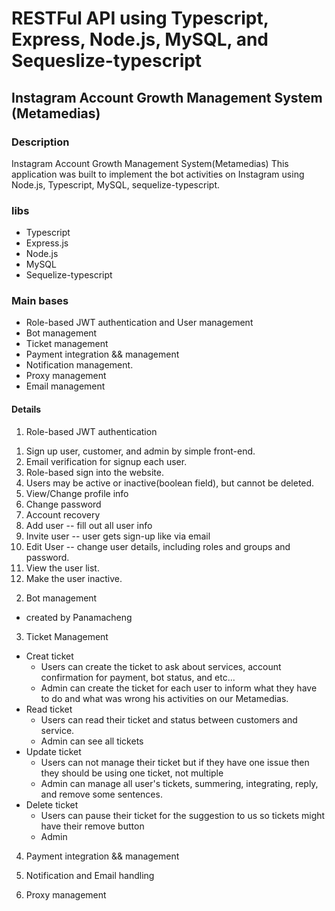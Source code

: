 # RESTFul API using Typescript, Express, Node.js, MySQL, and Sequeslize-typescript

## Instagram Account Growth Management System (Metamedias)

### Description

Instagram Account Growth Management System(Metamedias)
This application was built to implement the bot activities on Instagram using Node.js, Typescript, MySQL, sequelize-typescript.

### libs

- Typescript
- Express.js
- Node.js
- MySQL
- Sequelize-typescript

### Main bases

- Role-based JWT authentication and User management
- Bot management
- Ticket management
- Payment integration && management
- Notification management.
- Proxy management
- Email management

#### Details

1. Role-based JWT authentication

1) Sign up user, customer, and admin by simple front-end.
2) Email verification for signup each user.
3) Role-based sign into the website.
4) Users may be active or inactive(boolean field), but cannot be deleted.
5) View/Change profile info
6) Change password
7) Account recovery
8) Add user -- fill out all user info
9) Invite user -- user gets sign-up like via email
10) Edit User -- change user details, including roles and groups and password.
11) View the user list.
12) Make the user inactive.

2. Bot management

- created by Panamacheng

3. Ticket Management

- Creat ticket
  - Users can create the ticket to ask about services, account confirmation for payment, bot status, and etc...
  - Admin can create the ticket for each user to inform what they have to do and what was wrong his activities on our Metamedias.
- Read ticket
  - Users can read their ticket and status between customers and service.
  - Admin can see all tickets
- Update ticket
  - Users can not manage their ticket but if they have one issue then they should be using one ticket, not multiple
  - Admin can manage all user's tickets, summering, integrating, reply, and remove some sentences.
- Delete ticket
  - Users can pause their ticket for the suggestion to us so tickets might have their remove button
  - Admin

4. Payment integration && management

5. Notification and Email handling
6. Proxy management
